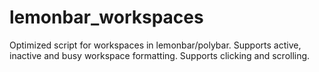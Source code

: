 # lemonbar_workspaces
Optimized script for workspaces in lemonbar/polybar. Supports active, inactive and busy workspace formatting. Supports clicking and scrolling.
